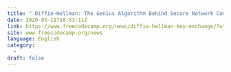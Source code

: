 ```yaml
---
title: " Diffie-Hellman: The Genius Algorithm Behind Secure Network Communication "
date: 2020-05-11T18:53:11Z
link: https://www.freecodecamp.org/news/diffie-hellman-key-exchange/?utm_medium=RSS&utm_source=news.12bit.vn
site: www.freecodecamp.org/news
language: English
category:
  -   
draft: false
---
```

